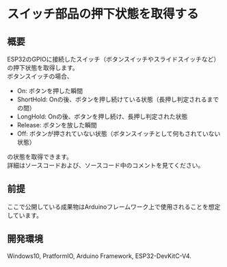 # スイッチ部品の押下状態を取得する

## 概要
ESP32のGPIOに接続したスイッチ（ボタンスイッチやスライドスイッチなど）の押下状態を取得します。  
ボタンスイッチの場合、
- On: ボタンを押した瞬間
- ShortHold: Onの後、ボタンを押し続けている状態（長押し判定されるまでの間）
- LongHold: Onの後、ボタンを押し続け、長押し判定された状態
- Release: ボタンを放した瞬間
- Off: ボタンが押されていない状態（ボタンスイッチとして何もされていない状態）

の状態を取得できます。  
詳細はソースコードおよび、ソースコード中のコメントを見てください。

## 前提
ここで公開している成果物はArduinoフレームワーク上で使用されることを想定しています。

## 開発環境
Windows10, PratformIO, Arduino Framework, ESP32-DevKitC-V4.
